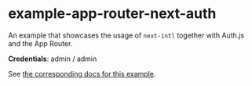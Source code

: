 # example-app-router-next-auth

An example that showcases the usage of `next-intl` together with Auth.js and the App Router.

**Credentials**: admin / admin

See [the corresponding docs for this example](https://next-intl-docs.vercel.app/docs/routing/middleware#example-auth-js).
